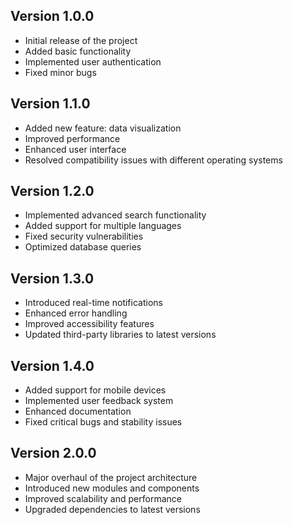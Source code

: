 ## Version 1.0.0
- Initial release of the project
- Added basic functionality
- Implemented user authentication
- Fixed minor bugs

## Version 1.1.0
- Added new feature: data visualization
- Improved performance
- Enhanced user interface
- Resolved compatibility issues with different operating systems

## Version 1.2.0
- Implemented advanced search functionality
- Added support for multiple languages
- Fixed security vulnerabilities
- Optimized database queries

## Version 1.3.0
- Introduced real-time notifications
- Enhanced error handling
- Improved accessibility features
- Updated third-party libraries to latest versions

## Version 1.4.0
- Added support for mobile devices
- Implemented user feedback system
- Enhanced documentation
- Fixed critical bugs and stability issues

## Version 2.0.0
- Major overhaul of the project architecture
- Introduced new modules and components
- Improved scalability and performance
- Upgraded dependencies to latest versions
